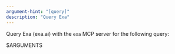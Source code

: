 ```yaml
---
argument-hint: "[query]"
description: "Query Exa"
---
```


Query Exa (exa.ai) with the `exa` MCP server for the following query:

$ARGUMENTS

